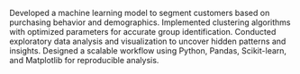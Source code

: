 Developed a machine learning model to segment customers based on purchasing behavior and demographics. Implemented clustering algorithms with optimized parameters for accurate group identification. Conducted exploratory data analysis and visualization to uncover hidden patterns and insights. Designed a scalable workflow using Python, Pandas, Scikit-learn, and Matplotlib for reproducible analysis.
